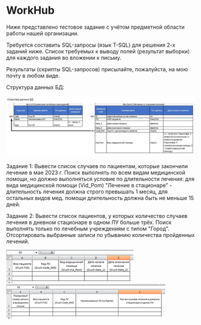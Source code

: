 # WorkHub

Ниже представлено тестовое задание с учётом предметной области работы нашей организации.


Требуется составить SQL-запросы (язык T-SQL) для решения 2-х заданий ниже.
Список требуемых к выводу полей (результат выборки) для каждого задания во вложении к письму.

Результаты (скрипты SQL-запросов) присылайте, пожалуйста, на мою почту в любом виде.


Структура данных БД:
 
![](images/DatabaseStructure.jpg)

Задание 1: Вывести список случаев по пациентам, которые закончили лечение в мае 2023 г. Поиск выполнять по всем видам медицинской помощи, но должно выполняться условие по длительности лечения: 
для вида медицинской помощи (Vid_Pom) "Лечение в стационаре" - длительность лечения должна строго превышать 1 месяц, 
для остальных видов мед. помощи длительность должна быть не меньше 15 дней.

Задание 2: Вывести список пациентов, у которых количество случаев лечения в дневном стационаре в одном ЛУ больше трёх. Поиск выполнять только по лечебным учреждениям с типом "Город". Отсортировать выбранные записи по убыванию количества пройденных лечений.


![](images/Example1.jpg)       ![](images/Example2.jpg)
